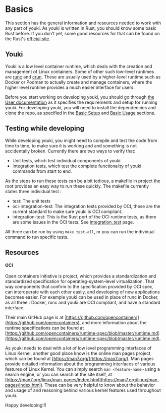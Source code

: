 # Basics

This section has the general information and resources needed to work with any part of youki. As youki is written in Rust, you should know some basic Rust before. If you don't yet, some good resources for that can be found on the Rust's [official site](https://www.rust-lang.org/learn).

## Youki

Youki is a low level container runtime, which deals with the creation and management of Linux containers. Some of other such low-level runtimes are [runc](https://github.com/opencontainers/runc) and [crun](https://github.com/containers/crun). These are usually used by a higher-level runtime such as Docker or Podman to actually create and manage containers, where the higher level runtime provides a much easier interface for users.

Before you start working on developing youki, you should go through [the User documentation](../user/introduction.md) as it specifies the requirements and setup for running youki. For developing youki, you will need to install the dependencies and clone the repo, as specified in the [Basic Setup](../user/basic_setup.md) and [Basic Usage](../user/basic_usage.md) sections.

## Testing while developing

While developing youki, you might need to compile and test the code from time to time, to make sure it is working and and something is not accidentally broken. Currently there are two ways to verify that:

- Unit tests, which test individual components of youki
- Integration tests, which test the complete functionality of youki commands from start to end.

As the steps to run these tests can be a bit tedious, a makefile in project the root provides an easy way to run these quickly. The makefile currently states three individual test :

- test: The unit tests
- oci-integration-test: The integration tests provided by OCI, these are the current standard to make sure youki is OCI compliant.
- integration-test: This is the Rust port of the OCI runtime tests, as there are some issues in the OCI tests. See [integration_test](./integration_test.md) page.

All three can be run by using `make test-all`, or you can run the individual command to run specific tests.

## Resources

#### OCI

Open containers initiative is project, which provides a standardization and standardized specification for operating-system-level virtualization. That way components that confirm to the specification provided by OCI spec, can interoperate with each other easily, and developing of new applications becomes easier. For example youki can be used in place of runc in Docker, as all three : Docker, runc and youki are OCI compliant, and have a standard interface.

Their main GitHub page is at [https://github.com/opencontainers](https://github.com/opencontainers), and more information about the runtime specifications can be found at [https://github.com/opencontainers/runtime-spec/blob/master/runtime.md](https://github.com/opencontainers/runtime-spec/blob/master/runtime.md).

As youki needs to deal with a lot of low level programming interfaces of Linux Kernel, another good place know is the online man pages project, which can be found at [https://man7.org/](https://man7.org/). Man pages provide detailed information about the programming interfaces of various features of Linux Kernel. You can simply search `man <feature-name>` using a search engine, or you can search at the site itself, at [https://man7.org/linux/man-pages/index.html](https://man7.org/linux/man-pages/index.html). These can be very helpful to know about the behavior and usage of and reasoning behind various kernel features used throughout youki.

Happy developing!!!
